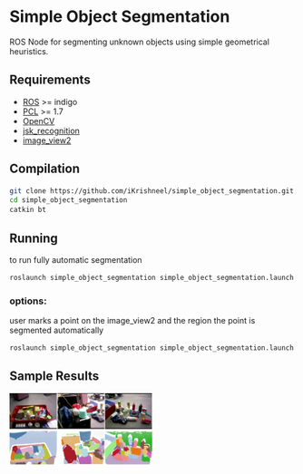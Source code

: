 # Simple Object Segmentation
ROS Node for segmenting unknown objects using simple geometrical heuristics. 

## Requirements
- [ROS](http://wiki.ros.org/indigo) >= indigo
- [PCL](https://github.com/PointCloudLibrary/pcl) >= 1.7
- [OpenCV](https://github.com/opencv/opencv)
- [jsk_recognition](https://github.com/jsk-ros-pkg/jsk_recognition)
- [image_view2](https://github.com/jsk-ros-pkg/jsk_common)

## Compilation

```bash
git clone https://github.com/iKrishneel/simple_object_segmentation.git
cd simple_object_segmentation
catkin bt
```

## Running
to run fully automatic segmentation
```bash
roslaunch simple_object_segmentation simple_object_segmentation.launch
```
### options:
user marks a point on the image_view2 and the region the point is segmented automatically
```bash
roslaunch simple_object_segmentation simple_object_segmentation.launch user_point:=true
```


## Sample Results
<img src="data/sample.png" width="50%" height="50%"/>
